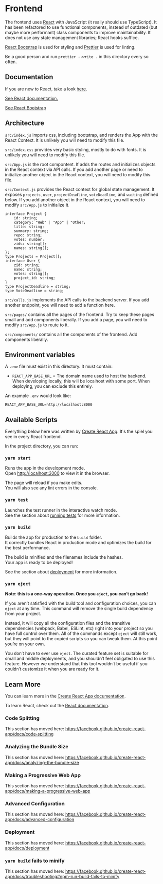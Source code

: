 # Frontend

The frontend uses [React](https://reactjs.org/) with JavaScript (it really should use TypeScript). It has been refactored to use functional components, instead of outdated (but maybe more performant) class components to improve maintainability. It does not use any state management libraries; React hooks suffice.

[React Bootstrap](https://react-bootstrap.github.io/) is used for styling and [Prettier](https://prettier.io/) is used for linting.

Be a good person and run `prettier --write .` in this directory every so often.

## Documentation

If you are new to React, take a look [here](https://reactjs.org/tutorial/tutorial.html).

[See React documentation.](https://reactjs.org/docs/getting-started.html)

[See React Bootstrap](https://react-bootstrap.github.io/components/alerts)

## Architecture

`src/index.js` imports css, including bootstrap, and renders the App with the React Context. It is unlikely you will need to modify this file.

`src/index.css` provides very basic styling, mostly to do with fonts. It is unlikely you will need to modify this file.

`src/App.js` is the root compontent. If adds the routes and initializes objects in the React context via API calls. If you add another page or need to initialize another object in the React context, you will need to modify this file.

`src/Context.js` provides the React context for global state management. It exposes `projects`, `user`, `projectDeadline`, `voteDeadline`, and `waiting` defined below. If you add another object in the React context, you will need to modify `src/App.js` to initialize it.

```
interface Project {
    id: string;
    category: "Web" | "App" | "Other;
    title: string;
    summary: string;
    repo: string;
    votes: number;
    zids: string[];
    names: string[];
};
type Projects = Project[];
interface User {
    zid: string;
    name: string;
    votes: string[];
    project_id: string;
}
type ProjectDeadline = string;
type VoteDeadline = string;
```

`src/calls.js` implements the API calls to the backend server. If you add another endpoint, you will need to add a function here.

`src/pages/` contains all the pages of the frontend. Try to keep these pages small and add components liberally. If you add a page, you will need to modify `src/App.js` to route to it.

`src/components/` contains all the components of the frontend. Add components liberally.

## Environment variables

A `.env` file must exist in this directory. It must contain:

- `REACT_APP_BASE_URL` = The domain name used to host the backend. When developing locally, this will be localhost with some port. When deploying, you can exclude this entirely.

An example `.env` would look like:

```
REACT_APP_BASE_URL=http://localhost:8000
```

## Available Scripts

Everything below here was written by [Create React App](https://github.com/facebook/create-react-app). It's the spiel you see in every React frontend.

In the project directory, you can run:

### `yarn start`

Runs the app in the development mode.<br />
Open [http://localhost:3000](http://localhost:3000) to view it in the browser.

The page will reload if you make edits.<br />
You will also see any lint errors in the console.

### `yarn test`

Launches the test runner in the interactive watch mode.<br />
See the section about [running tests](https://facebook.github.io/create-react-app/docs/running-tests) for more information.

### `yarn build`

Builds the app for production to the `build` folder.<br />
It correctly bundles React in production mode and optimizes the build for the best performance.

The build is minified and the filenames include the hashes.<br />
Your app is ready to be deployed!

See the section about [deployment](https://facebook.github.io/create-react-app/docs/deployment) for more information.

### `yarn eject`

**Note: this is a one-way operation. Once you `eject`, you can’t go back!**

If you aren’t satisfied with the build tool and configuration choices, you can `eject` at any time. This command will remove the single build dependency from your project.

Instead, it will copy all the configuration files and the transitive dependencies (webpack, Babel, ESLint, etc) right into your project so you have full control over them. All of the commands except `eject` will still work, but they will point to the copied scripts so you can tweak them. At this point you’re on your own.

You don’t have to ever use `eject`. The curated feature set is suitable for small and middle deployments, and you shouldn’t feel obligated to use this feature. However we understand that this tool wouldn’t be useful if you couldn’t customize it when you are ready for it.

## Learn More

You can learn more in the [Create React App documentation](https://facebook.github.io/create-react-app/docs/getting-started).

To learn React, check out the [React documentation](https://reactjs.org/).

### Code Splitting

This section has moved here: https://facebook.github.io/create-react-app/docs/code-splitting

### Analyzing the Bundle Size

This section has moved here: https://facebook.github.io/create-react-app/docs/analyzing-the-bundle-size

### Making a Progressive Web App

This section has moved here: https://facebook.github.io/create-react-app/docs/making-a-progressive-web-app

### Advanced Configuration

This section has moved here: https://facebook.github.io/create-react-app/docs/advanced-configuration

### Deployment

This section has moved here: https://facebook.github.io/create-react-app/docs/deployment

### `yarn build` fails to minify

This section has moved here: https://facebook.github.io/create-react-app/docs/troubleshooting#npm-run-build-fails-to-minify
